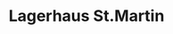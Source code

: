 ---
title: "Lagerhaus St.Martin"
url: /sankt-martin-im-muehlkreis/lagerhaus-st-martin-2/
shop: Baumarkt
---
